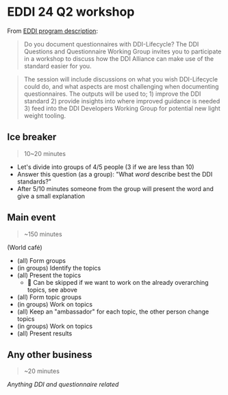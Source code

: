 # EDDI 24 Q2 workshop

From [EDDI program description](https://events.geant.org/event/1637/timetable/#57-ddi-alliance-questionnaires):

> Do you document questionnaires with DDI-Lifecycle? The DDI Questions and Questionnaire Working Group invites you to participate in a workshop to discuss how the DDI Alliance can make use of the standard easier for you.

> The session will include discussions on what you wish DDI-Lifecycle could do, and what aspects are most challenging when documenting questionnaires. The outputs will be used to; 1) improve the DDI standard 2) provide insights into where improved guidance is needed 3) feed into the DDI Developers Working Group for potential new light weight tooling.

## Ice breaker

> 10~20 minutes

- Let's divide into groups of 4/5 people (3 if we are less than 10)
- Answer this question (as a group): "What _word_ describe best the DDI standards?"
- After 5/10 minutes someone from the group will present the word and give a small explanation

## Main event

> ~150 minutes

(World café)

- (all) Form groups
- (in groups) Identify the topics
- (all) Present the topics
  - 🔵 Can be skipped if we want to work on the already overarching topics, see above
- (all) Form topic groups
- (in groups) Work on topics
- (all) Keep an "ambassador" for each topic, the other person change topics
- (in groups) Work on topics
- (all) Present results

## Any other business

> ~20 minutes

_Anything DDI and questionnaire related_
